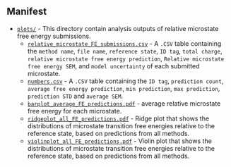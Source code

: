 ## Manifest
- [`plots/`](plots/) - This directory contain analysis outputs of relative microstate free energy submissions.
  - [`relative_microstate_FE_submissions.csv`](plots/relative_microstate_FE_submissions.csv) - A `.CSV` table containing the `method name`, `file name`, `reference state`, `ID tag`, `total charge`, `relative microstate free energy prediction`, `Relative microstate free energy SEM`, and `model uncertainty` of each submitted microstate.
  - [`numbers.csv`](plots/numbers.csv) - A `.CSV` table containing the `ID tag`, `prediction count`, `average free energy prediction`, `min prediction`, `max prediction`, `prediction STD` and `average SEM`.
  - [`barplot_average_FE_predictions.pdf`](plots/barplot_average_FE_predictions.pdf) - average relative microstate free energy for each microstate.
  - [`ridgeplot_all_FE_predictions.pdf`](plots/ridgeplot_all_FE_predictions.pdf) - Ridge plot that shows the  distributions of microstate transition free energies relative to the reference state, based on predictions from all methods.
  - [`violinplot_all_FE_predictions.pdf`](plots/violinplot_all_FE_predictions.pdf) - Violin plot that shows the  distributions of microstate transition free energies relative to the reference state, based on predictions from all methods. 

